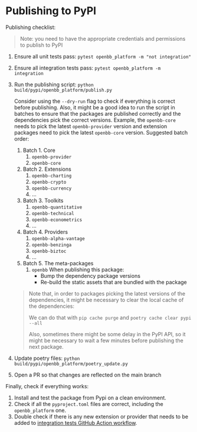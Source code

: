 # Publishing to PyPI

Publishing checklist:

> Note: you need to have the appropriate credentials and permissions to publish to PyPI

1. Ensure all unit tests pass: `pytest openbb_platform -m "not integration"`
2. Ensure all integration tests pass: `pytest openbb_platform -m integration`
3. Run the publishing script: `python build/pypi/openbb_platform/publish.py`

    Consider using the `--dry-run` flag to check if everything is correct before publishing.
    Also, it might be a good idea to run the script in batches to ensure that the packages are published correctly and the dependencies pick the correct versions.
    Example, the `openbb-core` needs to pick the latest `openbb-provider` version and extension packages need to pick the latest `openbb-core` version.
    Suggested batch order:
    1. Batch 1. Core
       1. `openbb-provider`
       2. `openbb-core`
    2. Batch 2. Extensions
       1. `openbb-charting`
       2. `openbb-crypto`
       3. `openbb-currency`
       4. ...
    3. Batch 3. Toolkits
       1. `openbb-quantitative`
       2. `openbb-technical`
       3. `openbb-econometrics`
       4. ...
    4. Batch 4. Providers
       1. `openbb-alpha-vantage`
       2. `openbb-benzinga`
       3. `openbb-biztoc`
       4. ...
    5. Batch 5. The meta-packages
       1. `openbb`
            When publishing this package:
            - Bump the dependency package versions
            - Re-build the static assets that are bundled with the package

    > Note that, in order to packages picking the latest versions of the dependencies, it might be necessary to clear the local cache of the dependencies:
    >
    > We can do that with `pip cache purge` and `poetry cache clear pypi --all`
    >
    > Also, sometimes there might be some delay in the PyPI API, so it might be necessary to wait a few minutes before publishing the next package.

4. Update poetry files: `python build/pypi/openbb_platform/poetry_update.py`
5. Open a PR so that changes are reflected on the main branch

Finally, check if everything works:

1. Install and test the package from Pypi on a clean environment.
2. Check if all the `pyproject.toml` files are correct, including the `openbb_platform` one.
3. Double check if there is any new extension or provider that needs to be added to [integration tests GitHub Action workflow](/.github/workflows/platform-api-integration-test.yml).
